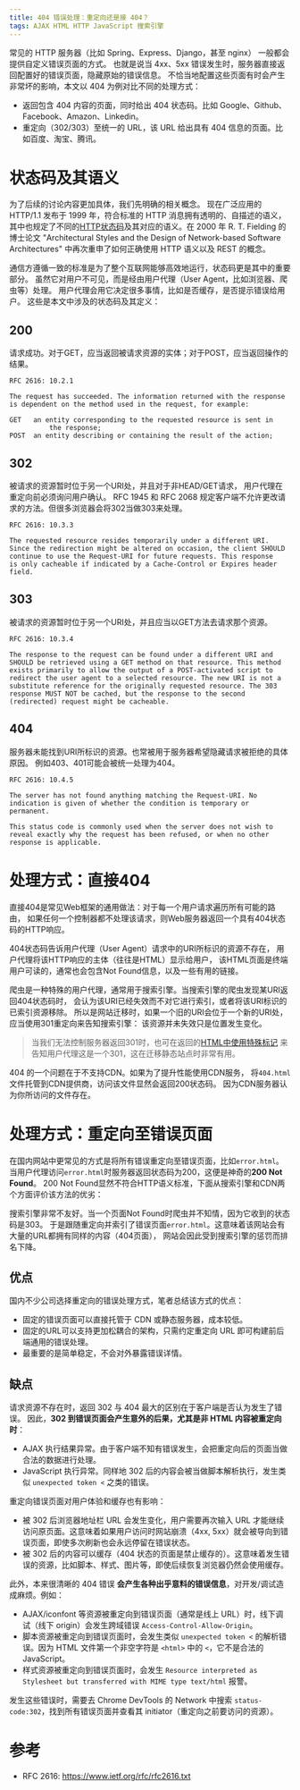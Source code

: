 ```yaml
---
title: 404 错误处理：重定向还是接 404？
tags: AJAX HTML HTTP JavaScript 搜索引擎
---
```


常见的 HTTP 服务器（比如 Spring、Express、Django，甚至 nginx）
一般都会提供自定义错误页面的方式。
也就是说当 4xx、5xx 错误发生时，服务器直接返回配置好的错误页面，隐藏原始的错误信息。
不恰当地配置这些页面有时会产生非常坏的影响，本文以 404 为例对比不同的处理方式：

* 返回包含 404 内容的页面，同时给出 404 状态码。比如 Google、Github、Facebook、Amazon、Linkedin。
* 重定向（302/303）至统一的 URL，该 URL 给出具有 404 信息的页面。比如百度、淘宝、腾讯。

<!--more-->

# 状态码及其语义

为了后续的讨论内容更加具体，我们先明确的相关概念。
现在广泛应用的 HTTP/1.1 发布于 1999 年，符合标准的 HTTP 消息拥有透明的、自描述的语义，
其中也规定了不同的[HTTP状态码][status]及其对应的语义。在 2000 年 R. T. Fielding 的博士论文
"Architectural Styles and the Design of Network-based Software Architectures"
中再次重申了如何正确使用 HTTP 语义以及 REST 的概念。

通信方遵循一致的标准是为了整个互联网能够高效地运行，状态码更是其中的重要部分。
虽然它对用户不可见，而是经由用户代理（User Agent，比如浏览器、爬虫等）处理。
用户代理会用它决定很多事情，比如是否缓存，是否提示错误给用户。
这些是本文中涉及的状态码及其定义：

## 200

请求成功。对于GET，应当返回被请求资源的实体；对于POST，应当返回操作的结果。

```
RFC 2616: 10.2.1

The request has succeeded. The information returned with the response
is dependent on the method used in the request, for example:

GET   an entity corresponding to the requested resource is sent in
          the response;
POST  an entity describing or containing the result of the action;
```

## 302

被请求的资源暂时位于另一个URI处，并且对于非HEAD/GET请求，
用户代理在重定向前必须询问用户确认。
RFC 1945 和 RFC 2068 规定客户端不允许更改请求的方法。但很多浏览器会将302当做303来处理。

```
RFC 2616: 10.3.3

The requested resource resides temporarily under a different URI.
Since the redirection might be altered on occasion, the client SHOULD
continue to use the Request-URI for future requests. This response
is only cacheable if indicated by a Cache-Control or Expires header
field.
```

## 303

被请求的资源暂时位于另一个URI处，并且应当以GET方法去请求那个资源。

```
RFC 2616: 10.3.4

The response to the request can be found under a different URI and
SHOULD be retrieved using a GET method on that resource. This method
exists primarily to allow the output of a POST-activated script to
redirect the user agent to a selected resource. The new URI is not a
substitute reference for the originally requested resource. The 303
response MUST NOT be cached, but the response to the second
(redirected) request might be cacheable.
```

## 404

服务器未能找到URI所标识的资源。也常被用于服务器希望隐藏请求被拒绝的具体原因。
例如403、401可能会被统一处理为404。

```
RFC 2616: 10.4.5

The server has not found anything matching the Request-URI. No
indication is given of whether the condition is temporary or
permanent. 

This status code is commonly used when the server does not wish to
reveal exactly why the request has been refused, or when no other
response is applicable.
```

# 处理方式：直接404

直接404是常见Web框架的通用做法：对于每一个用户请求遍历所有可能的路由，
如果任何一个控制器都不处理该请求，则Web服务器返回一个具有404状态码的HTTP响应。

404状态码告诉用户代理（User Agent）请求中的URI所标识的资源不存在，
用户代理将该HTTP响应的主体（往往是HTML）显示给用户，
该HTML页面是终端用户可读的，通常也会包含Not Found信息，以及一些有用的链接。

爬虫是一种特殊的用户代理，通常用于搜索引擎。当搜索引擎的爬虫发现某URI返回404状态码时，
会认为该URI已经失效而不对它进行索引，或者将该URI标识的已索引资源移除。
所以是网站迁移时，如果一个旧的URI会位于一个新的URI处，应当使用301重定向来告知搜索引擎：
该资源并未失效只是位置发生变化。

> 当我们无法控制服务器返回301时，也可在返回的[HTML中使用特殊标记][canonical]
> 来告知用户代理这是一个301，这在迁移静态站点时非常有用。

404 的一个问题在于不支持CDN。如果为了提升性能使用CDN服务，
将`404.html`文件托管到CDN提供商，访问该文件显然会返回200状态码。
因为CDN服务器认为你所访问的文件存在。

# 处理方式：重定向至错误页面

在国内网站中更常见的方式是将所有错误重定向至错误页面，比如`error.html`。
当用户代理访问`error.html`时服务器返回状态码为200，这便是神奇的**200 Not Found**。
200 Not Found显然不符合HTTP语义标准，下面从搜索引擎和CDN两个方面评价该方法的优劣：

搜索引擎非常不友好。当一个页面Not Found时爬虫并不知情，因为它收到的状态码是303。
于是跟随重定向并索引了错误页面`error.html`。这意味着该网站会有大量的URL都拥有同样的内容（404页面），
网站会因此受到搜索引擎的惩罚而排名下降。

## 优点

国内不少公司选择重定向的错误处理方式，笔者总结该方式的优点：

* 固定的错误页面可以直接托管于 CDN 或静态服务器，成本较低。
* 固定的URL可以支持更加松耦合的架构，只需约定重定向 URL 即可构建前后端通用的错误处理。
* 最重要的是简单稳定，不会对外暴露错误详情。

## 缺点

请求资源不存在时，返回 302 与 404 最大的区别在于客户端是否认为发生了错误。
因此，**302 到错误页面会产生意外的后果，尤其是非 HTML 内容被重定向时**：

* AJAX 执行结果异常。由于客户端不知有错误发生，会把重定向后的页面当做合法的数据进行处理。
* JavaScript 执行异常。同样地 302 后的内容会被当做脚本解析执行，发生类似 `unexpected token <` 之类的错误。

重定向错误页面对用户体验和缓存也有影响：

* 被 302 后浏览器地址栏 URL 会发生变化，用户需要再次输入 URL 才能继续访问原页面。这意味着如果用户访问时网站崩溃（4xx, 5xx）就会被导向到错误页面，即使多次刷新也会永远停留在错误状态。
* 被 302 后的内容可以缓存（404 状态的页面是禁止缓存的）。这意味着发生错误的资源，比如脚本、样式、图片等，即使后续恢复浏览器仍然会使用缓存。

此外，本来很清晰的 404 错误 **会产生各种出乎意料的错误信息**，对开发/调试造成麻烦。例如：

* AJAX/iconfont 等资源被重定向到错误页面（通常是线上 URL）时，线下调试（线下 origin）会发生跨域错误 `Access-Control-Allow-Origin`。
* 脚本资源被重定向到错误页面时，会发生类似 `unexpected token <` 的解析错误。因为 HTML 文件第一个非空字符是 `<html>` 中的 `<`，它不是合法的 JavaScript。
* 样式资源被重定向到错误页面时，会发生 `Resource interpreted as Stylesheet but transferred with MIME type text/html` 报警。

发生这些错误时，需要去 Chrome DevTools 的 Network 中搜索 `status-code:302`，找到所有错误页面并查看其 initiator（重定向之前要访问的资源）。

# 参考

* RFC 2616: <https://www.ietf.org/rfc/rfc2616.txt>

[status]: /2015/08/15/http-status-code.html
[canonical]: https://harttle.land/2015/07/25/bash-file-batch.html

